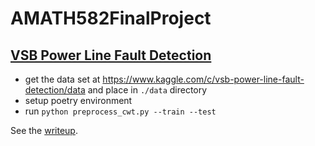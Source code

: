 # AMATH582FinalProject
## [VSB Power Line Fault Detection](https://www.kaggle.com/c/vsb-power-line-fault-detection/data)
- get the data set at
  https://www.kaggle.com/c/vsb-power-line-fault-detection/data and place in
  `./data` directory
- setup poetry environment
- run `python preprocess_cwt.py --train --test`

See the [writeup](./report.pdf).

